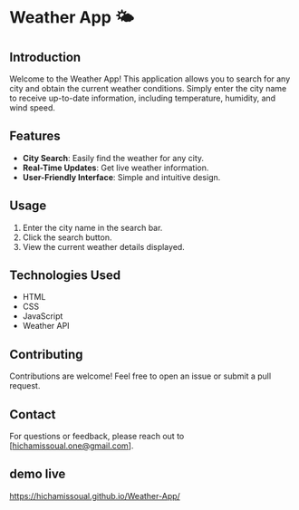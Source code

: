 # Weather App 🌤️

## Introduction
Welcome to the Weather App! This application allows you to search for any city and obtain the current weather conditions. Simply enter the city name to receive up-to-date information, including temperature, humidity, and wind speed. 

## Features
- **City Search**: Easily find the weather for any city.
- **Real-Time Updates**: Get live weather information.
- **User-Friendly Interface**: Simple and intuitive design.

## Usage
1. Enter the city name in the search bar.
2. Click the search button.
3. View the current weather details displayed.

## Technologies Used
- HTML
- CSS
- JavaScript
- Weather API

## Contributing
Contributions are welcome! Feel free to open an issue or submit a pull request.

## Contact
For questions or feedback, please reach out to [hichamissoual.one@gmail.com].
## demo live
https://hichamissoual.github.io/Weather-App/
